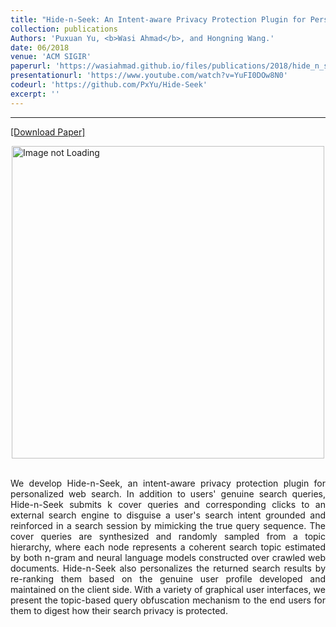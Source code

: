 ```yaml
---
title: "Hide-n-Seek: An Intent-aware Privacy Protection Plugin for Personalized Web Search"
collection: publications
Authors: 'Puxuan Yu, <b>Wasi Ahmad</b>, and Hongning Wang.'
date: 06/2018
venue: 'ACM SIGIR'
paperurl: 'https://wasiahmad.github.io/files/publications/2018/hide_n_seek.pdf'
presentationurl: 'https://www.youtube.com/watch?v=YuFI0DOw8N0'
codeurl: 'https://github.com/PxYu/Hide-Seek'
excerpt: ''
---
```

---
<a href='https://wasiahmad.github.io/files/publications/2019/cross_lingual_transfer.pdf' target="_blank">[Download Paper]</a>

<div style='display: flex; justify-content: center;'>
<img src='https://wasiahmad.github.io/files/publications/2018/HIDEnSEEK-1.png' alt='Image not Loading' style='height:500px;' 
align='middle'></div><br>

<p align="justify">
We develop Hide-n-Seek, an intent-aware privacy protection plugin for personalized web search. In addition to users' genuine 
search queries, Hide-n-Seek submits k cover queries and corresponding clicks to an external search engine to disguise a user's
search intent grounded and reinforced in a search session by mimicking the true query sequence. The cover queries are 
synthesized and randomly sampled from a topic hierarchy, where each node represents a coherent search topic estimated by 
both n-gram and neural language models constructed over crawled web documents. Hide-n-Seek also personalizes the returned 
search results by re-ranking them based on the genuine user profile developed and maintained on the client side. With a 
variety of graphical user interfaces, we present the topic-based query obfuscation mechanism to the end users for them to 
digest how their search privacy is protected.
</p>
